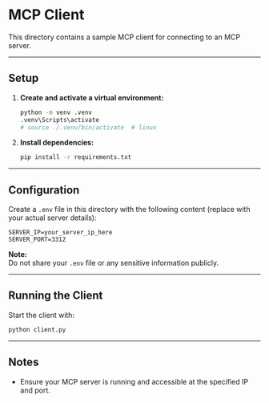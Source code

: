 # MCP Client

This directory contains a sample MCP client for connecting to an MCP server.

---

## Setup

1. **Create and activate a virtual environment:**
    ```sh
    python -m venv .venv
    .venv\Scripts\activate
    # source ./.venv/bin/activate  # linux
    ```

2. **Install dependencies:**
    ```sh
    pip install -r requirements.txt
    ```

---

## Configuration

Create a `.env` file in this directory with the following content (replace with your actual server details):

```
SERVER_IP=your_server_ip_here
SERVER_PORT=3312
```

**Note:**  
Do not share your `.env` file or any sensitive information publicly.

---

## Running the Client

Start the client with:

```sh
python client.py
```


---

## Notes

- Ensure your MCP server is running and accessible at the specified IP and port.